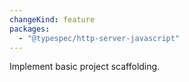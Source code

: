```yaml
---
changeKind: feature
packages:
  - "@typespec/http-server-javascript"
---
```


Implement basic project scaffolding.